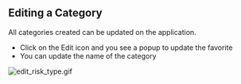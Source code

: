 ## Editing a Category

All categories created can be updated on the application.
* Click on the Edit icon and you see a popup to update the favorite
* You can update the name of the category

![edit_risk_type.gif](https://s3.gifyu.com/images/edit_risk_type.gif)